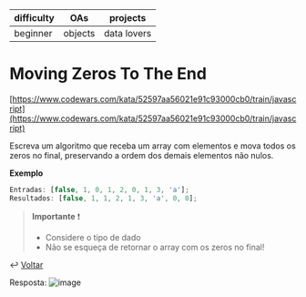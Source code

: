 | difficulty | OAs     | projects    |
| ---------- | ------- | ----------- |
| beginner   | objects | data lovers |

# Moving Zeros To The End

[https://www.codewars.com/kata/52597aa56021e91c93000cb0/train/javascript](https://www.codewars.com/kata/52597aa56021e91c93000cb0/train/javascript)

Escreva um algoritmo que receba um array com elementos e mova todos os zeros
no final, preservando a ordem dos demais elementos não nulos.

**Exemplo**

```js
Entradas: [false, 1, 0, 1, 2, 0, 1, 3, 'a'];
Resultados: [false, 1, 1, 2, 1, 3, 'a', 0, 0];
```

> **Importante** ❗
>
> - Considere o tipo de dado
> - Não se esqueça de retornar o array com os zeros no final!

↩️ [Voltar](../../README.md)

Resposta:
![image](https://user-images.githubusercontent.com/83047245/174217590-4bf748af-4702-4e25-8b91-dc2b46219083.png)

